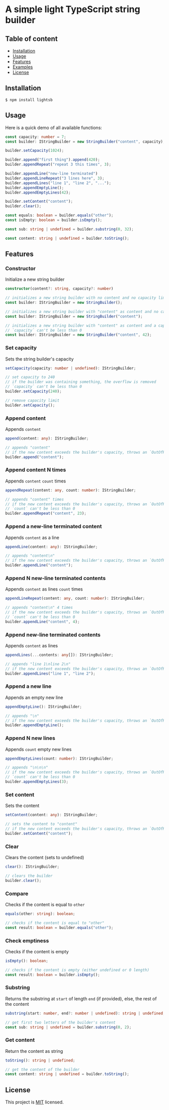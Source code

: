# A simple light TypeScript string builder

## Table of content
- [Installation](#installation)
- [Usage](#usage)
- [Features](#features)
- [Examples](https://github.com/stevancorre/lightsb/tree/main/examples)
- [License](#license)

## Installation

```console
$ npm install lightsb
```

## Usage

Here is a quick demo of all available functions:
```ts
const capacity: number = 7;
const builder: IStringBuilder = new StringBuilder("content", capacity);

builder.setCapacity(1024);

builder.append("first thing").append(420);
builder.appendRepeat("repeat 3 this times", 3);

builder.appendLine("new-line terminated")
builder.appendLineRepeat("3 lines here", 3);
builder.appendLines("line 1", "line 2", "...");
builder.appendEmptyLine();
builder.appendEmptyLines(42);

builder.setContent("content");
builder.clear();

const equals: boolean = builder.equals("other");
const isEmpty: boolean = builder.isEmpty();

const sub: string | undefined = builder.substring(0, 32);

const content: string | undefined = builder.toString();
```

## Features

### Constructor

Initialize a new string builder

```ts
constructor(content?: string, capacity?: number)
```

```ts
// initializes a new string builder with no content and no capacity limit
const builder: IStringBuilder = new StringBuilder();

// initializes a new string builder with "content" as content and no capacity limit
const builder: IStringBuilder = new StringBuilder("content");

// initializes a new string builder with "content" as content and a capacity of 42
// `capacity` can't be less than 0
const builder: IStringBuilder = new StringBuilder("content", 42);
```

### Set capacity

Sets the string builder's capacity

```ts
setCapacity(capacity: number | undefined): IStringBuilder;
```

```ts
// set capacity to 240
// if the builder was containing something, the overflow is removed
// `capacity` can't be less than 0
builder.setCapacity(240);

// remove capacity limit
builder.setCapacity();
```

### Append content

Appends `content`

```ts
append(content: any): IStringBuilder;
```

```ts
// appends "content"
// if the new content exceeds the builder's capacity, throws an `OutOfRangeError`
builder.append("content");
```

### Append content N times

Appends `content` `count` times

```ts
appendRepeat(content: any, count: number): IStringBuilder;
```

```ts
// appends "content" times
// if the new content exceeds the builder's capacity, throws an `OutOfRangeError`
// `count` can't be less than 0
builder.appendRepeat("content", 23);
```

### Append a new-line terminated content

Appends `content` as a line

```ts
appendLine(content: any): IStringBuilder;
```

```ts
// appends "content\n"
// if the new content exceeds the builder's capacity, throws an `OutOfRangeError`
builder.appendLine("content");
```

### Append N new-line terminated contents

Appends `content` as lines `count` times

```ts
appendLineRepeat(content: any, count: number): IStringBuilder;
```

```ts
// appends "content\n" 4 times
// if the new content exceeds the builder's capacity, throws an `OutOfRangeError`
// `count` can't be less than 0
builder.appendLine("content", 4);
```

### Append new-line terminated contents

Appends `content` as lines

```ts
appendLines(...contents: any[]): IStringBuilder;
```

```ts
// appends "line 1\nline 2\n"
// if the new content exceeds the builder's capacity, throws an `OutOfRangeError`
builder.appendLines("line 1", "line 2");
```

### Append a new line

Appends an empty new line

```ts
appendEmptyLine(): IStringBuilder;
```

```ts
// appends "\n"
// if the new content exceeds the builder's capacity, throws an `OutOfRangeError`
builder.appendEmptyLine();
```

### Append N new lines

Appends `count` empty new lines

```ts
appendEmptyLines(count: number): IStringBuilder;
```

```ts
// appends "\n\n\n"
// if the new content exceeds the builder's capacity, throws an `OutOfRangeError`
// `count` can't be less than 0
builder.appendEmptyLines(3);
```

### Set content

Sets the content

```ts
setContent(content: any): IStringBuilder;
```

```ts
// sets the content to "content"
// if the new content exceeds the builder's capacity, throws an `OutOfRangeError`
builder.setContent("content");
```

### Clear

Clears the content (sets to undefined)

```ts
clear(): IStringBuilder;
```

```ts
// clears the builder
builder.clear();
```

### Compare

Checks if the content is equal to `other`

```ts
equals(other: string): boolean;
```

```ts
// checks if the content is equal to "other"
const result: boolean = builder.equals("other");
```

### Check emptiness

Checks if the content is empty

```ts
isEmpty(): boolean;
```

```ts
// checks if the content is empty (either undefined or 0 length)
const result: boolean = builder.isEmpty();
```

### Substring

Returns the substring at `start` of length `end` (if provided), else, the rest of the content

```ts
substring(start: number, end?: number | undefined): string | undefined;
```

```ts
// get first two letters of the builder's content
const sub: string | undefined = builder.substring(0, 2);
```

### Get content

Return the content as string

```ts
toString(): string | undefined;
```

```ts
// get the content of the builder
const content: string | undefined = builder.toString();
```   


## License

This project is <a href="https://opensource.org/licenses/MIT">MIT</a> licensed.